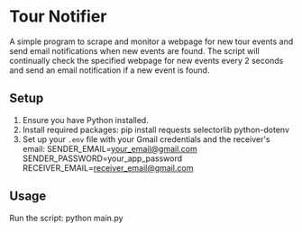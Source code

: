 # Tour Notifier
A simple program to scrape and monitor a webpage for new tour events and send email notifications when new events are found.
The script will continually check the specified webpage for new events every 2 seconds and send an email notification if a new event is found.

## Setup
1. Ensure you have Python installed.
2. Install required packages:
   pip install requests selectorlib python-dotenv
3. Set up your `.env` file with your Gmail credentials and the receiver's email:
  SENDER_EMAIL=your_email@gmail.com
  SENDER_PASSWORD=your_app_password
  RECEIVER_EMAIL=receiver_email@gmail.com

## Usage
Run the script:
python main.py

